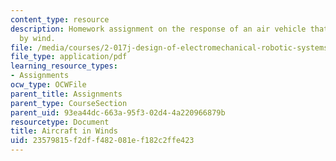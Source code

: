 ```yaml
---
content_type: resource
description: Homework assignment on the response of an air vehicle that is being buffeted
  by wind.
file: /media/courses/2-017j-design-of-electromechanical-robotic-systems-fall-2009/23579815f2dff482081ef182c2ffe423_MIT2_017JF09_p22.pdf
file_type: application/pdf
learning_resource_types:
- Assignments
ocw_type: OCWFile
parent_title: Assignments
parent_type: CourseSection
parent_uid: 93ea44dc-663a-95f3-02d4-4a220966879b
resourcetype: Document
title: Aircraft in Winds
uid: 23579815-f2df-f482-081e-f182c2ffe423
---
```

